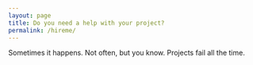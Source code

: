 ```yaml
---
layout: page
title: Do you need a help with your project?
permalink: /hireme/
---
```


Sometimes it happens. Not often, but you know. Projects fail all the time.
